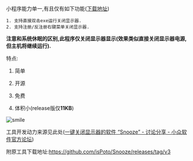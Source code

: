小程序能力单一,有且仅有如下功能([下载地址](https://github.com/pedoc/CloseScreen/releases/))

```
1. 支持直接双击exe运行关闭显示器.
2. 支持注册/反注册右键菜单关闭显示器.
```

**注意和系统休眠的区别,此程序仅关闭显示器显示(效果类似直接关闭显示器电源,但主机将继续运行).**

特点:

1. 简单

2. 开源

3. 免费

4. 体积小(release版仅**11KB**)

![smile](https://www.azquotes.com/picture-quotes/quote-talk-is-cheap-show-me-the-code-linus-torvalds-45-66-13.jpg)

工具开发动力来源见此处([一键关闭显示器的软件 “Snooze” - 讨论分享 - 小众软件官方论坛](https://meta.appinn.net/t/topic/32028))

附原工具下载地址:https://github.com/isPoto/Snooze/releases/tag/v3
